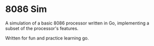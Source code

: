 # 8086 Sim

A simulation of a basic 8086 processor written in Go, implementing a
subset of the processor's features.

Written for fun and practice learning go.

